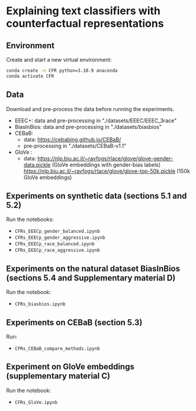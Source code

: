 # Explaining text classifiers with counterfactual representations

## Environment

Create and start a new virtual environment:
```sh
conda create -n CFR python=3.10.9 anaconda
conda activate CFR
```

## Data

Download and pre-process the data before running the experiments. 

- EEEC+:  data and pre-processing in "./datasets/EEEC/EEEC_3race"
- BiasInBios: data and pre-processing in "./datasets/biasbios"
- CEBaB: 
    - data: https://cebabing.github.io/CEBaB/
    - pre-processing in "./datasets/CEBaB-v1.1"
- GloVe : 
    - data: 
        https://nlp.biu.ac.il/~ravfogs/rlace/glove/glove-gender-data.pickle (GloVe embeddings with gender-bias labels)
        https://nlp.biu.ac.il/~ravfogs/rlace/glove/glove-top-50k.pickle (150k GloVe embeddings)

        

## Experiments on synthetic data (sections 5.1 and 5.2)

Run the notebooks:
- `CFRs_EEECp_gender_balanced.ipynb` 
- `CFRs_EEECp_gender_aggressive.ipynb`
- `CFRs_EEECp_race_balanced.ipynb` 
- `CFRs_EEECp_race_aggressive.ipynb`

## Experiments on the natural dataset BiasInBios (sections 5.4 and Supplementary material D)

Run the notebook:
- `CFRs_biasbios.ipynb` 

## Experiments on CEBaB (section 5.3)

Run:
- `CFRs_CEBaB_compare_methods.ipynb` 

## Experiment on GloVe embeddings (supplementary material C)

Run the notebook:
- `CFRs_GloVe.ipynb` 



